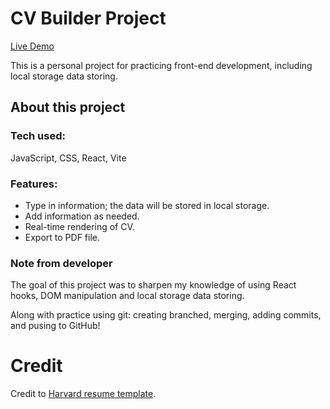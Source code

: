 # CV Builder Project 
[Live Demo](https://lunarwong.github.io/cv-application-builder/) 

This is a personal project for practicing front-end development, including local storage data storing.
## About this project
### Tech used:
JavaScript, CSS, React, Vite

### Features:
- Type in information; the data will be stored in local storage.
- Add information as needed.
- Real-time rendering of CV.
- Export to PDF file.

### Note from developer
The goal of this project was to sharpen my knowledge of using React hooks, DOM manipulation and local storage data storing.

Along with practice using git: creating branched, merging, adding commits, and pusing to GitHub!


# Credit
Credit to [Harvard resume template](https://careerservices.fas.harvard.edu/resources/bullet-point-resume-template/).
